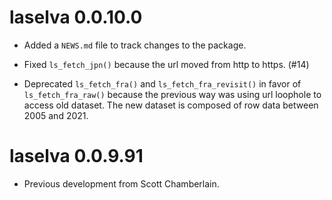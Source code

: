 # laselva 0.0.10.0

* Added a `NEWS.md` file to track changes to the package.

* Fixed `ls_fetch_jpn()` because the url moved from http to https. (#14)

* Deprecated `ls_fetch_fra()` and `ls_fetch_fra_revisit()` in favor of `ls_fetch_fra_raw()` because the previous way was using url loophole to access old dataset. The new dataset is composed of row data between 2005 and 2021.

# laselva 0.0.9.91

* Previous development from Scott Chamberlain.
